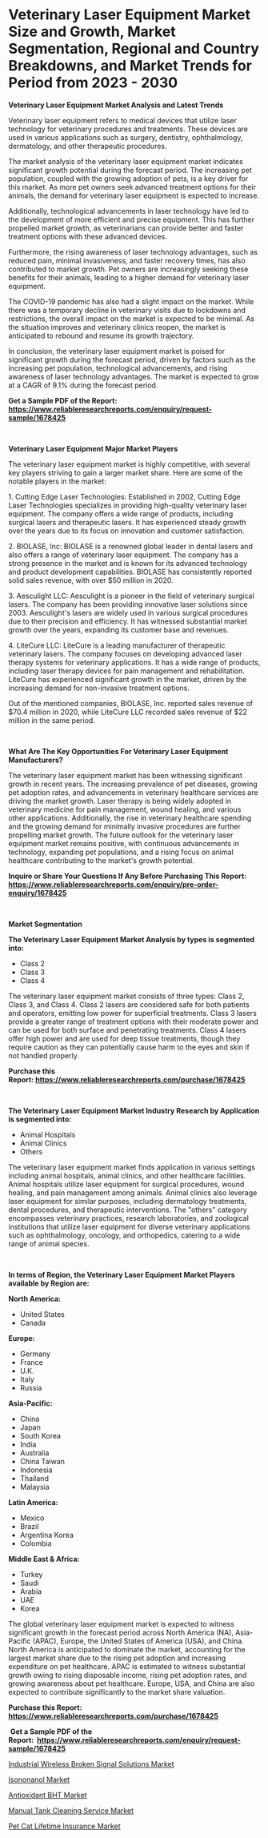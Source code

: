 <p><h1>Veterinary Laser Equipment Market Size and Growth, Market Segmentation, Regional and Country Breakdowns, and Market Trends for Period from 2023 -  2030</h1></p><p><strong>Veterinary Laser Equipment Market Analysis and Latest Trends</strong></p>
<p><p>Veterinary laser equipment refers to medical devices that utilize laser technology for veterinary procedures and treatments. These devices are used in various applications such as surgery, dentistry, ophthalmology, dermatology, and other therapeutic procedures.</p><p>The market analysis of the veterinary laser equipment market indicates significant growth potential during the forecast period. The increasing pet population, coupled with the growing adoption of pets, is a key driver for this market. As more pet owners seek advanced treatment options for their animals, the demand for veterinary laser equipment is expected to increase.</p><p>Additionally, technological advancements in laser technology have led to the development of more efficient and precise equipment. This has further propelled market growth, as veterinarians can provide better and faster treatment options with these advanced devices.</p><p>Furthermore, the rising awareness of laser technology advantages, such as reduced pain, minimal invasiveness, and faster recovery times, has also contributed to market growth. Pet owners are increasingly seeking these benefits for their animals, leading to a higher demand for veterinary laser equipment.</p><p>The COVID-19 pandemic has also had a slight impact on the market. While there was a temporary decline in veterinary visits due to lockdowns and restrictions, the overall impact on the market is expected to be minimal. As the situation improves and veterinary clinics reopen, the market is anticipated to rebound and resume its growth trajectory.</p><p>In conclusion, the veterinary laser equipment market is poised for significant growth during the forecast period, driven by factors such as the increasing pet population, technological advancements, and rising awareness of laser technology advantages. The market is expected to grow at a CAGR of 9.1% during the forecast period.</p></p>
<p><strong>Get a Sample PDF of the Report:&nbsp; <a href="https://www.reliableresearchreports.com/enquiry/request-sample/1678425">https://www.reliableresearchreports.com/enquiry/request-sample/1678425</a></strong></p>
<p>&nbsp;</p>
<p><strong>Veterinary Laser Equipment Major Market Players</strong></p>
<p><p>The veterinary laser equipment market is highly competitive, with several key players striving to gain a larger market share. Here are some of the notable players in the market:</p><p>1. Cutting Edge Laser Technologies: Established in 2002, Cutting Edge Laser Technologies specializes in providing high-quality veterinary laser equipment. The company offers a wide range of products, including surgical lasers and therapeutic lasers. It has experienced steady growth over the years due to its focus on innovation and customer satisfaction.</p><p>2. BIOLASE, Inc: BIOLASE is a renowned global leader in dental lasers and also offers a range of veterinary laser equipment. The company has a strong presence in the market and is known for its advanced technology and product development capabilities. BIOLASE has consistently reported solid sales revenue, with over $50 million in 2020.</p><p>3. Aesculight LLC: Aesculight is a pioneer in the field of veterinary surgical lasers. The company has been providing innovative laser solutions since 2003. Aesculight's lasers are widely used in various surgical procedures due to their precision and efficiency. It has witnessed substantial market growth over the years, expanding its customer base and revenues.</p><p>4. LiteCure LLC: LiteCure is a leading manufacturer of therapeutic veterinary lasers. The company focuses on developing advanced laser therapy systems for veterinary applications. It has a wide range of products, including laser therapy devices for pain management and rehabilitation. LiteCure has experienced significant growth in the market, driven by the increasing demand for non-invasive treatment options.</p><p>Out of the mentioned companies, BIOLASE, Inc. reported sales revenue of $70.4 million in 2020, while LiteCure LLC recorded sales revenue of $22 million in the same period.</p></p>
<p>&nbsp;</p>
<p><strong>What Are The Key Opportunities For Veterinary Laser Equipment Manufacturers?</strong></p>
<p><p>The veterinary laser equipment market has been witnessing significant growth in recent years. The increasing prevalence of pet diseases, growing pet adoption rates, and advancements in veterinary healthcare services are driving the market growth. Laser therapy is being widely adopted in veterinary medicine for pain management, wound healing, and various other applications. Additionally, the rise in veterinary healthcare spending and the growing demand for minimally invasive procedures are further propelling market growth. The future outlook for the veterinary laser equipment market remains positive, with continuous advancements in technology, expanding pet populations, and a rising focus on animal healthcare contributing to the market's growth potential.</p></p>
<p><strong>Inquire or Share Your Questions If Any Before Purchasing This Report: <a href="https://www.reliableresearchreports.com/enquiry/pre-order-enquiry/1678425">https://www.reliableresearchreports.com/enquiry/pre-order-enquiry/1678425</a></strong></p>
<p>&nbsp;</p>
<p><strong>Market Segmentation</strong></p>
<p><strong>The Veterinary Laser Equipment Market Analysis by types is segmented into:</strong></p>
<p><ul><li>Class 2</li><li>Class 3</li><li>Class 4</li></ul></p>
<p><p>The veterinary laser equipment market consists of three types: Class 2, Class 3, and Class 4. Class 2 lasers are considered safe for both patients and operators, emitting low power for superficial treatments. Class 3 lasers provide a greater range of treatment options with their moderate power and can be used for both surface and penetrating treatments. Class 4 lasers offer high power and are used for deep tissue treatments, though they require caution as they can potentially cause harm to the eyes and skin if not handled properly.</p></p>
<p><strong>Purchase this Report:&nbsp;<a href="https://www.reliableresearchreports.com/purchase/1678425">https://www.reliableresearchreports.com/purchase/1678425</a></strong></p>
<p>&nbsp;</p>
<p><strong>The Veterinary Laser Equipment Market Industry Research by Application is segmented into:</strong></p>
<p><ul><li>Animal Hospitals</li><li>Animal Clinics</li><li>Others</li></ul></p>
<p><p>The veterinary laser equipment market finds application in various settings including animal hospitals, animal clinics, and other healthcare facilities. Animal hospitals utilize laser equipment for surgical procedures, wound healing, and pain management among animals. Animal clinics also leverage laser equipment for similar purposes, including dermatology treatments, dental procedures, and therapeutic interventions. The "others" category encompasses veterinary practices, research laboratories, and zoological institutions that utilize laser equipment for diverse veterinary applications such as ophthalmology, oncology, and orthopedics, catering to a wide range of animal species.</p></p>
<p>&nbsp;</p>
<p><strong>In terms of Region, the Veterinary Laser Equipment Market Players available by Region are:</strong></p>
<p>
    <p> <strong> North America: </strong>
        <ul>
            <li>United States</li>
            <li>Canada</li>
        </ul>
        </p> 
    <p> <strong> Europe: </strong>
        <ul>
            <li>Germany</li>
            <li>France</li>
            <li>U.K.</li>
            <li>Italy</li>
            <li>Russia</li>
        </ul>
        </p> 
    <p> <strong> Asia-Pacific: </strong>
        <ul>
            <li>China</li>
            <li>Japan</li>
            <li>South Korea</li>
            <li>India</li>
            <li>Australia</li>
            <li>China Taiwan</li>
            <li>Indonesia</li>
            <li>Thailand</li>
            <li>Malaysia</li>
        </ul>
        </p> 
    <p> <strong> Latin America: </strong>
        <ul>
            <li>Mexico</li>
            <li>Brazil</li>
            <li>Argentina Korea</li>
            <li>Colombia</li>
        </ul>
        </p> 
    <p> <strong> Middle East & Africa: </strong>
        <ul>
            <li>Turkey</li>
            <li>Saudi</li>
            <li>Arabia</li>
            <li>UAE</li>
            <li>Korea</li>
        </ul>
    </p>
    </p>
<p><p>The global veterinary laser equipment market is expected to witness significant growth in the forecast period across North America (NA), Asia-Pacific (APAC), Europe, the United States of America (USA), and China. North America is anticipated to dominate the market, accounting for the largest market share due to the rising pet adoption and increasing expenditure on pet healthcare. APAC is estimated to witness substantial growth owing to rising disposable income, rising pet adoption rates, and growing awareness about pet healthcare. Europe, USA, and China are also expected to contribute significantly to the market share valuation.</p></p>
<p><strong>Purchase this Report: <a href="https://www.reliableresearchreports.com/purchase/1678425">https://www.reliableresearchreports.com/purchase/1678425</a></strong></p>
<p>&nbsp;<strong>Get a Sample PDF of the Report:&nbsp;&nbsp;<a href="https://www.reliableresearchreports.com/enquiry/request-sample/1678425">https://www.reliableresearchreports.com/enquiry/request-sample/1678425</a></strong></p>
<p><strong></strong></p>
<p><p><a href="https://www.linkedin.com/pulse/industrial-wireless-broken-signal-solutions-market-research/">Industrial Wireless Broken Signal Solutions Market</a></p><p><a href="https://medium.com/@soledadroob625/isononanol-market-size-growth-forecast-2023-2030-68effc131c68">Isononanol Market</a></p><p><a href="https://medium.com/@soledadhane827/antioxidant-bht-market-size-growth-forecast-2023-2030-a259a40512b1">Antioxidant BHT Market</a></p><p><a href="https://www.linkedin.com/pulse/manual-tank-cleaning-service-market-share-amp-new-trends/">Manual Tank Cleaning Service Market</a></p><p><a href="https://www.linkedin.com/pulse/pet-cat-lifetime-insurance-market-research-report-provides/">Pet Cat Lifetime Insurance Market</a></p></p>